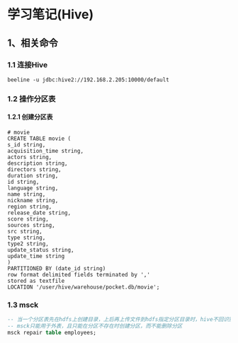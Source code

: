 # 学习笔记(Hive)

## 1、相关命令

### 1.1 连接Hive

```shell
beeline -u jdbc:hive2://192.168.2.205:10000/default
```

### 1.2 操作分区表

#### 1.2.1 创建分区表

```shell
# movie
CREATE TABLE movie (
s_id string,
acquisition_time string,
actors string,
description string,
directors string,
duration string,
id string,
language string,
name string,
nickname string,
region string,
release_date string,
score string,
sources string,
src string,
type string,
type2 string,
update_status string,
update_time string
)
PARTITIONED BY (date_id string)
row format delimited fields terminated by ','
stored as textfile
LOCATION '/user/hive/warehouse/pocket.db/movie';
```

### 1.3 msck

```sql
-- 当一个分区表先在hdfs上创建目录，上后再上传文件到hdfs指定分区目录时，hive不回识别该分区目录，需要使用msck来让hive创建相应分区，这样便可以从hive中查询到相应分区中的数据
-- msck只能用于外表，且只能在分区不存在时创建分区，而不能删除分区
msck repair table employees;
```

